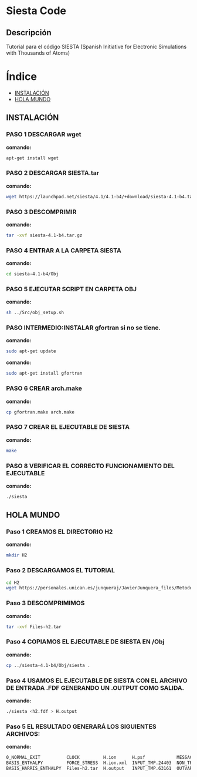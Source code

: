 # Siesta Code

## Descripción 
Tutorial para el código SIESTA (Spanish Initiative for Electronic Simulations with Thousands of Atoms)

# Índice

- [INSTALACIÓN](#secci%C3%B3n-1)
- [HOLA MUNDO](#secci%C3%B3n-2)
 

## INSTALACIÓN

### PASO 1 DESCARGAR wget
**comando:**
```bash
apt-get install wget
```

### PASO 2 DESCARGAR SIESTA.tar

**comando:**
```bash
wget https://launchpad.net/siesta/4.1/4.1-b4/+download/siesta-4.1-b4.tar.gz
```

### PASO 3 DESCOMPRIMIR

**comando:**
```bash
tar -xvf siesta-4.1-b4.tar.gz
```

### PASO 4 ENTRAR A LA CARPETA SIESTA

**comando:**
```bash
cd siesta-4.1-b4/Obj
```

### PASO 5 EJECUTAR SCRIPT EN CARPETA OBJ

**comando:**
```bash
sh ../Src/obj_setup.sh
```

### PASO INTERMEDIO:INSTALAR gfortran si no se tiene.

**comando:**
```bash
sudo apt-get update
```
**comando:**
```bash
sudo apt-get install gfortran
```

### PASO 6 CREAR arch.make
**comando:**
```bash
cp gfortran.make arch.make
```

### PASO 7 CREAR EL EJECUTABLE DE SIESTA

**comando:**
```bash
make
```

### PASO 8 VERIFICAR EL CORRECTO FUNCIONAMIENTO DEL EJECUTABLE

**comando:**
```bash
./siesta
```

## HOLA MUNDO

### Paso 1 CREAMOS EL DIRECTORIO H2
**comando:**
```bash
mkdir H2
```
### Paso 2 DESCARGAMOS EL TUTORIAL
```bash
cd H2
wget https://personales.unican.es/junqueraj/JavierJunquera_files/Metodos/Basic/H2/Files-h2.tar
```
### Paso 3 DESCOMPRIMIMOS
**comando:**
```bash
tar -xvf Files-h2.tar
```
### Paso 4 COPIAMOS EL EJECUTABLE DE SIESTA EN /Obj
**comando:**
```bash
cp ../siesta-4.1-b4/Obj/siesta .
```
### Paso 4 USAMOS EL EJECUTABLE DE SIESTA CON EL ARCHIVO DE ENTRADA .FDF GENERANDO UN .OUTPUT COMO SALIDA.
**comando:**
```bash
./siesta <h2.fdf > H.output
```
### Paso 5 EL RESULTADO GENERARÁ LOS SIGUIENTES ARCHIVOS:
**comando:**
```bash
0_NORMAL_EXIT          CLOCK         H.ion      H.psf            MESSAGES             PARALLEL_DIST  fdf-63183.log   h2.DM   h2.KP          h2.XV   siesta
BASIS_ENTHALPY         FORCE_STRESS  H.ion.xml  INPUT_TMP.24403  NON_TRIMMED_KP_LIST  README         h2.BONDS        h2.EIG  h2.ORB_INDX    h2.bib  siesta.bib
BASIS_HARRIS_ENTHALPY  Files-h2.tar  H.output   INPUT_TMP.63161  OUTVARS.yml          fdf-24407.log  h2.BONDS_FINAL  h2.FA   h2.STRUCT_OUT  h2.fdf
```
